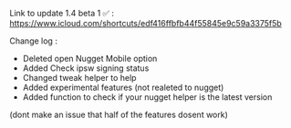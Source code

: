 Link to update 1.4 beta 1 ✅ : https://www.icloud.com/shortcuts/edf416ffbfb44f55845e9c59a3375f5b

Change log :

- Deleted open Nugget Mobile option
- Added Check ipsw signing status
- Changed tweak helper to help
- Added experimental features (not realeted to nugget)
- Added function to check if your nugget helper is the latest version 

(dont make an issue that half of the features dosent work)